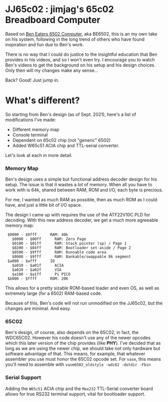 
# JJ65c02 : jimjag's 65c02 Breadboard Computer

Based on [Ben Eaters 6502 Computer](https://eater.net/6502), aka BE6502, this is an my own take on his system, following in the long trend of others who have found inspiration and fun due to Ben's work.

There is no way that I could do justice to the insightful education that Ben provides in his videos, and so I won't even try. I encourage you to watch Ben's videos to get the background on his setup and his design choices. Only then will my changes make any sense...

Back? Good! Just jump in.


# What's different?

So starting from Ben's design (as of Sept. 2021), here's a list of modifications I've made:

* Different memory map
* Console terminal
* Dependent on 65c02 chip (not "generic" 6502)
* Added W65c51 ACIA chip and TTL-serial converter.

Let's look at each in more detail.

### Memory Map
Ben's design uses a simple but functional address decoder design for his setup. The issue is that it wastes a _lot_ of memory. When all you have to work with is 64k, shared between RAM, ROM and I/O, each byte is precious.

For me, I wanted as much RAM as possible, then as much ROM as I could have, and just a little bit of I/O space.

The design I came up with requires the use of the ATF22V10C PLD for decoding. With this new address decoder, we get a much more agreeable memory map:

```
 $0000 - $9fff      RAM: 40k
   $0000 - $00ff      RAM: Zero Page
   $0100 - $01ff      RAM: Stack pointer (sp) / Page 1
   $0200 - $04ff      RAM: Bootloader set-aside / Page 2
   $0500 - $9fff      RAM: Runnable code area
   $8000 - $9fff      RAM: Bankable/swappable 8k segment
 $a000 - $afff      IO
   $a010 - $a01f      ACIA
   $a020 - $a02f      VIA
   $a100 - $a1ff      Pi PICO
 $b000 - $ffff      ROM: 20K
```

This allows for a pretty sizable ROM-based loader and even OS, as well as extremely large (for a 6502) RAM-based code.

Because of this, Ben's code will not run unmodified on the JJ65c02, but the changes are minimal. And easy.

### 65C02
Ben's design, of course, also depends on the 65C02, in fact, the WDC65C02. However his code doesn't use any of the newer opcodes which this later version of the chip provides (like **PHY**). I've decided that as long as we are using the newer chip, we should take not only hardware but software advantage of that. This means, for example, that whatever assembler you use must honor the 65C02 opcode set. For `vasm`, this means you'll need to assemble with `vasm6502_oldstyle -wdc02 -dotdir -Fbin`

### Serial Support
Adding the `W65c51` ACIA chip and the `Max232` TTL-Serial
converter board allows for true RS232 terminal support,
vital for bootloader support.